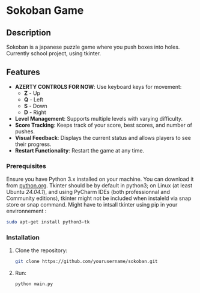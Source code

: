 # Sokoban Game

## Description
Sokoban is a japanese puzzle game where you push boxes into holes. Currently school project, using tkinter.

## Features

- **AZERTY CONTROLS FOR NOW**: Use keyboard keys for movement:
  - **Z** - Up
  - **Q** - Left
  - **S** - Down
  - **D** - Right
- **Level Management**: Supports multiple levels with varying difficulty.
- **Score Tracking**: Keeps track of your score, best scores, and number of pushes.
- **Visual Feedback**: Displays the current status and allows players to see their progress.
- **Restart Functionality**: Restart the game at any time.

### Prerequisites

Ensure you have Python 3.x installed on your machine. You can download it from [python.org](https://www.python.org/downloads/).
Tkinter should be by default in python3; on Linux (at least Ubuntu *24.04.1*), and using PyCharm IDEs (both professionnal and Community editions), tkinter might not be included when instaleld via snap store or snap command.
Might have to intsall tkinter using pip in your environnement : 
```bash
sudo apt-get install python3-tk
```

### Installation

1. Clone the repository:
   ```bash
   git clone https://github.com/yourusername/sokoban.git
   ```
2. Run:
   ```bash
   python main.py
   ```
